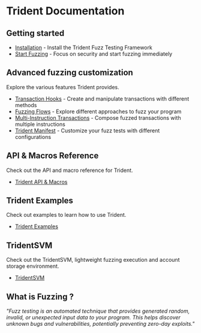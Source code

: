 # Trident Documentation

##  Getting started

 - [Installation](./basics/installation.md) - Install the Trident Fuzz Testing Framework
 - [Start Fuzzing](./start-fuzzing/index.md) - Focus on security and start fuzzing immediately

## Advanced fuzzing customization

Explore the various features Trident provides.

 - [Transaction Hooks](./trident-advanced/trident-transactions/transaction-hooks/index.md) - Create and manipulate transactions with different methods
 - [Fuzzing Flows](./trident-advanced/trident-transactions/trident-fuzzing-flows/index.md) - Explore different approaches to fuzz your program
 - [Multi-Instruction Transactions](./trident-advanced/trident-transactions/multi-instruction-transactions/index.md) - Compose fuzzed transactions with multiple instructions
 - [Trident Manifest](./trident-manifest/index.md) - Customize your fuzz tests with different configurations

## API & Macros Reference

Check out the API and macro reference for Trident.

 - [Trident API & Macros](./trident-api-macro/index.md)

## Trident Examples

Check out examples to learn how to use Trident.

 - [Trident Examples](./trident-examples/trident-examples.md)

## TridentSVM

Check out the TridentSVM, lightweight fuzzing execution and account storage environment.

 - [TridentSVM](./trident-svm/index.md)


## What is Fuzzing ?

*"Fuzz testing is an automated technique that provides generated random, invalid, or unexpected input data to your program. This helps discover unknown bugs and vulnerabilities, potentially preventing zero-day exploits."*

<div id="fuzz-asciinema" style="z-index: 1; position: relative;"></div>
<script>
  window.onload = function(){
    AsciinemaPlayer.create('./images/trident.cast', document.getElementById('fuzz-asciinema'), { preload: true, autoPlay: true, rows: 35 });
}
</script>
